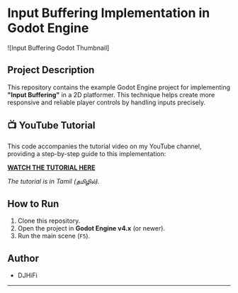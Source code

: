 # Input Buffering Implementation in Godot Engine

![Input Buffering Godot Thumbnail]

## Project Description

This repository contains the example Godot Engine project for implementing **"Input Buffering"** in a 2D platformer. This technique helps create more responsive and reliable player controls by handling inputs precisely.

## 📺 YouTube Tutorial

This code accompanies the tutorial video on my YouTube channel, providing a step-by-step guide to this implementation:

[**WATCH THE TUTORIAL HERE**](https://www.youtube.com/watch?v=J4KGrfCWpmM)

*The tutorial is in Tamil (தமிழில்).*

## How to Run

1.  Clone this repository.
2.  Open the project in **Godot Engine v4.x** (or newer).
3.  Run the main scene (`F5`).

## Author

* DJHiFi

---
